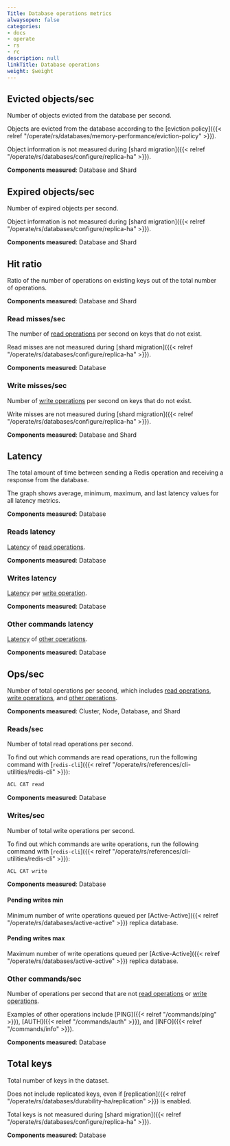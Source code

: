 ```yaml
---
Title: Database operations metrics
alwaysopen: false
categories:
- docs
- operate
- rs
- rc
description: null
linkTitle: Database operations
weight: $weight
---
```


## Evicted objects/sec

Number of objects evicted from the database per second.

Objects are evicted from the database according to the [eviction policy]({{< relref "/operate/rs/databases/memory-performance/eviction-policy" >}}).

Object information is not measured during [shard migration]({{< relref "/operate/rs/databases/configure/replica-ha" >}}).

**Components measured**: Database and Shard

## Expired objects/sec

Number of expired objects per second.

Object information is not measured during [shard migration]({{< relref "/operate/rs/databases/configure/replica-ha" >}}).

**Components measured**: Database and Shard

## Hit ratio 

Ratio of the number of operations on existing keys out of the total number of operations. 

**Components measured**: Database and Shard

### Read misses/sec

The number of [read operations](#readssec) per second on keys that do not exist.

Read misses are not measured during [shard migration]({{< relref "/operate/rs/databases/configure/replica-ha" >}}).

**Components measured**: Database

### Write misses/sec 

Number of [write operations](#writessec) per second on keys that do not exist.

Write misses are not measured during [shard migration]({{< relref "/operate/rs/databases/configure/replica-ha" >}}).

**Components measured**: Database and Shard

## Latency 

The total amount of time between sending a Redis operation and receiving a response from the database.

The graph shows average, minimum, maximum, and last latency values for all latency metrics.

**Components measured**: Database

### Reads latency 

[Latency](#latency) of [read operations](#readssec).

**Components measured**: Database

### Writes latency 

[Latency](#latency) per [write operation](#writessec).

**Components measured**: Database

### Other commands latency 

[Latency](#latency) of [other operations](#other-commandssec).

**Components measured**: Database

## Ops/sec

Number of total operations per second, which includes [read operations](#readssec), [write operations](#writessec), and [other operations](#other-commandssec).

**Components measured**: Cluster, Node, Database, and Shard

### Reads/sec

Number of total read operations per second.

To find out which commands are read operations, run the following command with [`redis-cli`]({{< relref "/operate/rs/references/cli-utilities/redis-cli" >}}):

```sh
ACL CAT read
```

**Components measured**: Database

### Writes/sec

Number of total write operations per second.

To find out which commands are write operations, run the following command with [`redis-cli`]({{< relref "/operate/rs/references/cli-utilities/redis-cli" >}}):

```sh
ACL CAT write
```

**Components measured**: Database

#### Pending writes min

Minimum number of write operations queued per [Active-Active]({{< relref "/operate/rs/databases/active-active" >}}) replica database. 

#### Pending writes max

Maximum number of write operations queued per [Active-Active]({{< relref "/operate/rs/databases/active-active" >}}) replica database. 

### Other commands/sec 

Number of operations per second that are not [read operations](#readssec) or [write operations](#writessec).

Examples of other operations include [PING]({{< relref "/commands/ping" >}}), [AUTH]({{< relref "/commands/auth" >}}), and [INFO]({{< relref "/commands/info" >}}).

**Components measured**: Database

## Total keys 

Total number of keys in the dataset.
 
Does not include replicated keys, even if [replication]({{< relref "/operate/rs/databases/durability-ha/replication" >}}) is enabled.

Total keys is not measured during [shard migration]({{< relref "/operate/rs/databases/configure/replica-ha" >}}). 

**Components measured**: Database








